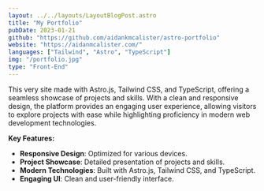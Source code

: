 ```yaml
---
layout: ../../layouts/LayoutBlogPost.astro
title: "My Portfolio"
pubDate: 2023-01-21
github: "https://github.com/aidankmcalister/astro-portfolio"
website: "https://aidanmcalister.com/"
languages: ["Tailwind", "Astro", "TypeScript"]
img: "/portfolio.jpg"
type: "Front-End"
---
```


This very site made with Astro.js, Tailwind CSS, and TypeScript, offering a seamless showcase of projects and skills. With a clean and responsive design, the platform provides an engaging user experience, allowing visitors to explore projects with ease while highlighting proficiency in modern web development technologies.

**Key Features:**

- **Responsive Design**: Optimized for various devices.
- **Project Showcase**: Detailed presentation of projects and skills.
- **Modern Technologies**: Built with Astro.js, Tailwind CSS, and TypeScript.
- **Engaging UI**: Clean and user-friendly interface.
